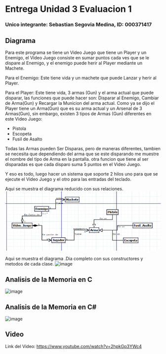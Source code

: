 # Entrega Unidad 3 Evaluacion 1 #

### Unico integrante: Sebastian Segovia Medina, ID: 000371417 ###

## Diagrama ##

Para este programa se tiene un Video Juego que tiene un Player y un Enemigo, el Video Juego consiste en sumar puntos cada ves que se le dispare al Enemigo, y el enemigo puede herir al Player mediante un Machete.

Para el Enemigo: Este tiene vida y un machete que puede Lanzar y herir al Player.

Para el Player: Este tiene vida, 3 armas (Gun) y el arma actual que puede disparar, las funciones que puede hacer son: Disparar al Enemigo, Cambiar de Arma(Gun) y Recargar la Municion del arma actual. Como ya se dijo el Player tiene un Arma(Gun) que es su arma actual y un Arsenal de 3 Armas(Gun), sin embargo, existen 3 tipos de Armas (Gun) diferentes en este Video Juego:

- Pistola
- Escopeta
- Fusil de Asalto

Todas las Armas pueden Ser Disparas, pero de maneras diferentes, tambien se necesita que dependiendo del arma que se este disparando me muestre el nombre del tipo de Arma en la pantalla. otra funcion que tiene al ser disparadas es que cada disparo suma 5 puntos en el Video Juego.

Y eso es todo, luego hacer un sistema que soporte 2 hilos uno para que se ejecute el Video Juego y el otro para las entradas del teclado.

Aqui se muestra el diagrama reducido con sus relaciones.
![image](https://github.com/jfUPB/sc2022-10-u3-e1-Michikatsu0/blob/main/Diagrama/Captura%20de%20pantalla%202022-04-24%20234547.png?raw=true)

Aqui se muestra el diagrama .Dia completo con sus constructores y metodos de cada clase.
![image](https://user-images.githubusercontent.com/68073260/165023328-a668d243-d1ac-4831-aab3-2787db55ee47.png)

## Analisis de la Memoria en C ##
![image](https://github.com/jfUPB/sc2022-10-u3-e1-Michikatsu0/blob/main/Diagrama/Sin%20t%C3%ADtulo-1.png?raw=true)

## Analisis de la Memoria en C# ##
![image](https://github.com/jfUPB/sc2022-10-u3-e1-Michikatsu0/blob/main/Diagrama/Sin%20t%C3%ADtulo-2.png?raw=true)


## Video ##
Link del Video: https://www.youtube.com/watch?v=2hpkGp3YWc4


